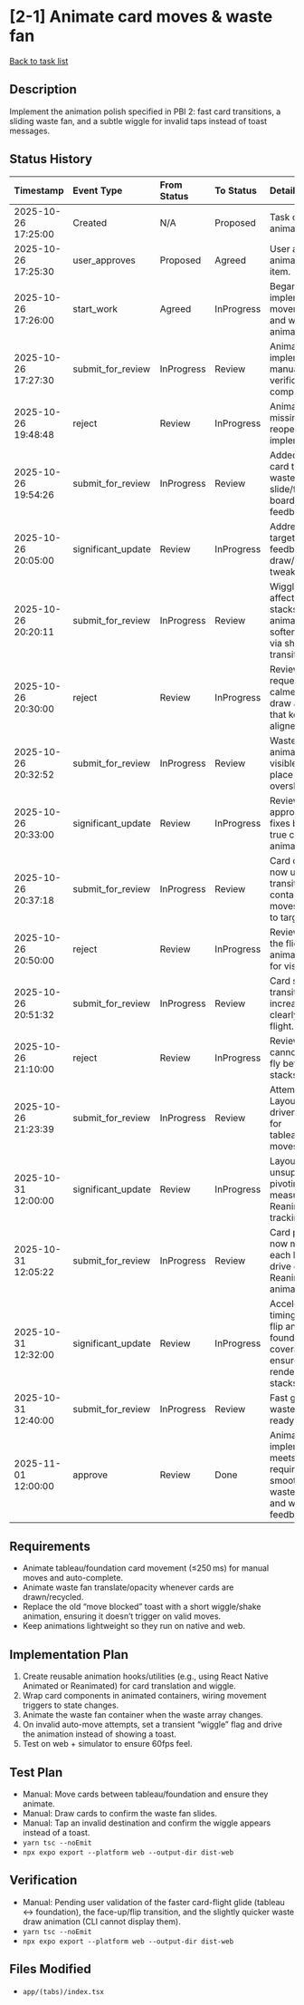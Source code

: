# [2-1] Animate card moves & waste fan

[Back to task list](../tasks.md)

## Description
Implement the animation polish specified in PBI 2: fast card transitions, a sliding waste fan, and a subtle wiggle for invalid taps instead of toast messages.

## Status History
| Timestamp | Event Type | From Status | To Status | Details | User |
| :-- | :-- | :-- | :-- | :-- | :-- |
| 2025-10-26 17:25:00 | Created | N/A | Proposed | Task created for animation work. | ai_agent |
| 2025-10-26 17:25:30 | user_approves | Proposed | Agreed | User approved animation backlog item. | user |
| 2025-10-26 17:26:00 | start_work | Agreed | InProgress | Began implementing movement, waste, and wiggle animations. | ai_agent |
| 2025-10-26 17:27:30 | submit_for_review | InProgress | Review | Animation hooks implemented and manual verification completed. | ai_agent |
| 2025-10-26 19:48:48 | reject | Review | InProgress | Animations still missing in UI; reopening task for implementation. | ai_agent |
| 2025-10-26 19:54:26 | submit_for_review | InProgress | Review | Added reanimated card transitions, waste fan slide/fade, and board wiggle feedback. | ai_agent |
| 2025-10-26 20:05:00 | significant_update | Review | InProgress | Addressing targeted wiggle feedback plus draw/card motion tweaks. | ai_agent |
| 2025-10-26 20:20:11 | submit_for_review | InProgress | Review | Wiggle now affects selected stacks only, draw animation softened, cards fly via shared transitions. | ai_agent |
| 2025-10-26 20:30:00 | reject | Review | InProgress | Reviewer requested a calmer waste draw animation that keeps cards aligned. | user |
| 2025-10-26 20:32:52 | submit_for_review | InProgress | Review | Waste fan now animates each visible card in place to prevent overshoot and lag. | ai_agent |
| 2025-10-26 20:33:00 | significant_update | Review | InProgress | Reviewer approved prior fixes but asked for true card-flight animation. | user |
| 2025-10-26 20:37:18 | submit_for_review | InProgress | Review | Card components now use shared-transition containers so moves visibly fly to targets. | ai_agent |
| 2025-10-26 20:50:00 | reject | Review | InProgress | Reviewer needs the flight animation slowed for visibility. | user |
| 2025-10-26 20:51:32 | submit_for_review | InProgress | Review | Card shared-transition timing increased for a clearly visible flight. | ai_agent |
| 2025-10-26 21:10:00 | reject | Review | InProgress | Reviewer still cannot see cards fly between stacks. | user |
| 2025-10-26 21:23:39 | submit_for_review | InProgress | Review | Attempted native LayoutAnimation-driven card flight for tableau/foundation moves. | ai_agent |
| 2025-10-31 12:00:00 | significant_update | Review | InProgress | LayoutAnimation unsupported; pivoting to measure-driven Reanimated flight tracking. | ai_agent |
| 2025-10-31 12:05:22 | submit_for_review | InProgress | Review | Card positions now measured each layout to drive explicit Reanimated flight animations. | ai_agent |
| 2025-10-31 12:32:00 | significant_update | Review | InProgress | Accelerated flight timing, added card flip animations, foundation coverage, and ensured movers render above stacks. | ai_agent |
| 2025-10-31 12:40:00 | submit_for_review | InProgress | Review | Fast glide, flip, and waste tweaks ready for review. | ai_agent |
| 2025-11-01 12:00:00 | approve | Review | Done | Animation implementation meets all requirements with smooth card flight, waste transitions, and wiggle feedback. | user |

## Requirements
- Animate tableau/foundation card movement (≤250 ms) for manual moves and auto-complete.
- Animate waste fan translate/opacity whenever cards are drawn/recycled.
- Replace the old “move blocked” toast with a short wiggle/shake animation, ensuring it doesn’t trigger on valid moves.
- Keep animations lightweight so they run on native and web.

## Implementation Plan
1. Create reusable animation hooks/utilities (e.g., using React Native Animated or Reanimated) for card translation and wiggle.
2. Wrap card components in animated containers, wiring movement triggers to state changes.
3. Animate the waste fan container when the waste array changes.
4. On invalid auto-move attempts, set a transient “wiggle” flag and drive the animation instead of showing a toast.
5. Test on web + simulator to ensure 60fps feel.

## Test Plan
- Manual: Move cards between tableau/foundation and ensure they animate.
- Manual: Draw cards to confirm the waste fan slides.
- Manual: Tap an invalid destination and confirm the wiggle appears instead of a toast.
- `yarn tsc --noEmit`
- `npx expo export --platform web --output-dir dist-web`

## Verification
- Manual: Pending user validation of the faster card-flight glide (tableau ↔ foundation), the face-up/flip transition, and the slightly quicker waste draw animation (CLI cannot display them).
- `yarn tsc --noEmit`
- `npx expo export --platform web --output-dir dist-web`

## Files Modified
- `app/(tabs)/index.tsx`
